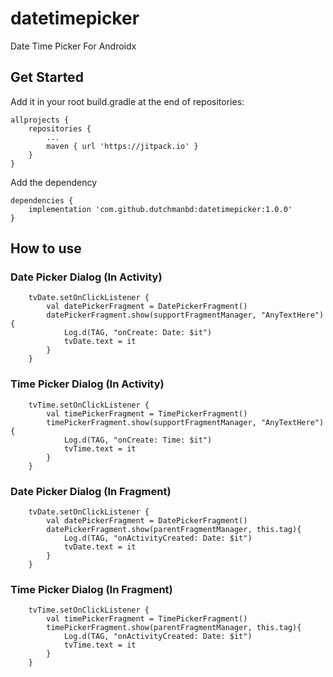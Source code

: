 # datetimepicker

Date Time Picker For Androidx

## Get Started
Add it in your root build.gradle at the end of repositories:

```
allprojects {
	repositories {
		...
		maven { url 'https://jitpack.io' }	
	}
}
```
Add the dependency

```
dependencies {
	implementation 'com.github.dutchmanbd:datetimepicker:1.0.0'
}
```

## How to use

### Date Picker Dialog (In Activity)

```
    tvDate.setOnClickListener {
        val datePickerFragment = DatePickerFragment()
        datePickerFragment.show(supportFragmentManager, "AnyTextHere"){
            Log.d(TAG, "onCreate: Date: $it")
            tvDate.text = it
        }
    }
```

### Time Picker Dialog (In Activity)

```
    tvTime.setOnClickListener {
        val timePickerFragment = TimePickerFragment()
        timePickerFragment.show(supportFragmentManager, "AnyTextHere"){
            Log.d(TAG, "onCreate: Time: $it")
            tvTime.text = it
        }
    }
```


### Date Picker Dialog (In Fragment)

```
    tvDate.setOnClickListener {
        val datePickerFragment = DatePickerFragment()
        datePickerFragment.show(parentFragmentManager, this.tag){
            Log.d(TAG, "onActivityCreated: Date: $it")
            tvDate.text = it
        }
    }
```

### Time Picker Dialog (In Fragment)

```
    tvTime.setOnClickListener {
        val timePickerFragment = TimePickerFragment()
        timePickerFragment.show(parentFragmentManager, this.tag){
            Log.d(TAG, "onActivityCreated: Date: $it")
            tvTime.text = it
        }
    }
```
